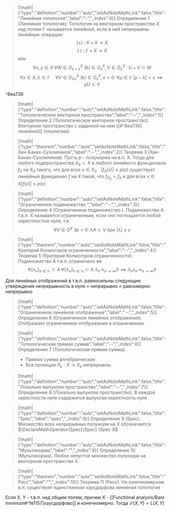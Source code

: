 > [!math|{"type":"definition","number":"auto","setAsNoteMathLink":false,"title":"Линейная топология","label":"-","_index":0}] Определение 1 (Линейная топология).
> Топология на векторном пространстве X над полем $\mathbb F$ называется линейной, если в ней непрерывны линейные операции:
> $$(+)\;:\;X\times X\to X$$
> $$(\cdot)\;:\;\mathbb F\times X\to X$$
> или
> $$\forall x, y\in X \; \forall W\in O_{x+y}^{X}\; \exists U\in O_{x}^{X}, V\in O_{y}^{X}\;:\;U+V\subset W$$
> $$\forall x\in X, \lambda \in \mathbb F\quad \forall V\in O_{\lambda x}^{X}\; \exists U\in O_{x}^{X}, \varepsilon > 0:\; \forall \mu \in \mathbb F \; |\mu-\lambda|< \varepsilon\implies\mu U\subset V$$

^8ea736

> [!math|{"type":"definition","number":"auto","setAsNoteMathLink":false,"title":"Топологическое векторное пространство","label":"--","_index":1}] Определение 2 (Топологическое векторное пространство).
> Векторное пространство с заданной на нем [[#^8ea736|линейной]]  топологией.

> [!math|{"type":"theorem","number":"auto","setAsNoteMathLink":false,"title":"Хан-Банах-Сухомлинов","label":"--","_index":2}] Теорема 3 (Хан-Банах-Сухомлинов).
> Пусть $p$ - полунорма на в.п. Х. Тогда для любого подпространства $X_{0}{\subset}X$ и любого линейного функционала $f_{0}$ на $X_{0}$ такого, что для всех $x\in X_{0\quad}|f_{0}(x)|\leqslant p(x)$ существует линейный функционал $f$ на $X$ такой, что $f_{X_{0}}=f_{0}$ и для всех $x\in X |f(x)|\leqslant p(x)$

> [!math|{"type":"definition","number":"auto","setAsNoteMathLink":false,"title":"Ограниченное подмножество ","label":"--","_index":3}] Определение 4 (Ограниченное подмножество ).
> Подмножество А т.в.п. Х называется ограниченным, если оно поглощается любой окрестностью нуля, т.е.
> $$\forall V\in O^{X}\; \exists \varepsilon >0 :\; \lambda A\subset V \text{ при } |\lambda|\leqslant \varepsilon$$

> [!math|{"type":"theorem","number":"auto","setAsNoteMathLink":false,"title":"Критерий Колмогоров ограниченности","label":"--","_index":4}] Теорема 5 (Критерий Колмогоров ограниченности).
> Подмножество А т.в.п. ограничено $\Leftrightarrow$
> $$\forall \{x_{n}\}_{n\in \mathbb N}\subset A\; \forall \{\lambda_{n}\}_{n\in \mathbb N}\subset \mathbb R \; \lambda_{n}\to_{n\to \infty} 0\implies \lambda_{n}x_{n}\to_{n\to \infty} \mathbb 0$$

Для линейных отображений в т.в.п. равносильны следующие утверждения
непрерывность в нуле = непрерывно = равномерно непрерывно

> [!math|{"type":"definition","number":"auto","setAsNoteMathLink":false,"title":"Ограниченное линейное отображение","label":"--","_index":5}] Определение 6 (Ограниченное линейное отображение).
> Отображает ограниченное отображение в ограниченное.

> [!math|{"type":"definition","number":"auto","setAsNoteMathLink":false,"title":"Топологическая прямая сумма","label":"--","_index":6}] Определение 7 (Топологическая прямая сумма).
> - Прямая сумма алгебраическая
> - Все проекции $P_{k}: X\to X_k$ непрерывны

> [!math|{"type":"definition","number":"auto","setAsNoteMathLink":false,"title":"Локально выпуклое пространство","label":"--","_index":7}] Определение 8 (Локально выпуклое пространство).
> В каждой окрестности нуля содержится выпуклая окрестность нуля

> [!math|{"type":"definition","number":"auto","setAsNoteMathLink":false,"title":"Spec","label":"spec","_index":8}] Определение 9 (Spec).
> Множество всех непрерывных полунорм на Х обозначается $\DeclareMathOperator{Spec}{Spec} \Spec X$

> [!math|{"type":"definition","number":"auto","setAsNoteMathLink":false,"title":"Мультинорма","label":"","_index":9}] Определение 10 (Мультинорма).
> Любое непустое множество полунорм на векторном пространстве Х.

> [!math|{"type":"theorem","number":"auto","setAsNoteMathLink":false,"title":"Рисс","label":"","_index":10}] Теорема 11 (Рисс).
> На конечномерном в.п. существует единственная хаусдорфова линейная топология

Если X, Y - т.в.п. над общим полем, причем X - [[Functional analysis/Bare minimum#^fe1157|хаусдорфово]] и конечномерно.
Тогда $\mathscr{L}(X, Y)=L(X, Y)$




